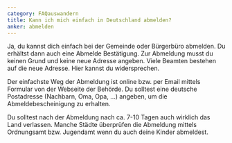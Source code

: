 ```yaml
---
category: FAQauswandern
title: Kann ich mich einfach in Deutschland abmelden?
anker: abmelden
---
```


Ja, du kannst dich einfach bei der Gemeinde oder Bürgerbüro abmelden. Du erhältst dann auch eine Abmelde Bestätigung. Zur Abmeldung musst du keinen Grund und keine neue Adresse angeben. Viele Beamten bestehen auf die neue Adresse. Hier kannst du widersprechen.

Der einfachste Weg der Abmeldung ist online bzw. per Email mittels Formular von der Webseite der Behörde. Du solltest eine deutsche Postadresse (Nachbarn, Oma, Opa, ...) angeben, um die Abmeldebescheinigung zu erhalten.

Du solltest nach der Abmeldung nach ca. 7-10 Tagen auch wirklich das Land verlassen. Manche Städte überprüfen die Abmeldung mittels Ordnungsamt bzw. Jugendamt wenn du auch deine Kinder abmeldest.
